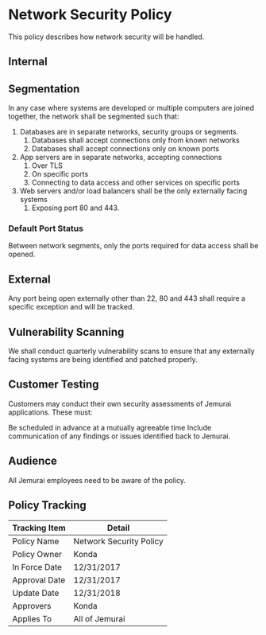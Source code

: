 # Network Security Policy

This policy describes how network security will be handled.

## Internal

## Segmentation

In any case where systems are developed or multiple computers are joined together, the network shall be segmented such that:

1. Databases are in separate networks, security groups or segments.
    1. Databases shall accept connections only from known networks
    1. Databases shall accept connections only on known ports
1. App servers are in separate networks, accepting connections
    1. Over TLS
    1. On specific ports
    1. Connecting to data access and other services on specific ports
1. Web servers and/or load balancers shall be the only externally facing systems
    1. Exposing port 80 and 443.

### Default Port Status

Between network segments, only the ports required for data access
shall be opened.

## External

Any port being open externally other than 22, 80 and 443 shall require a specific exception and will be tracked.

## Vulnerability Scanning

We shall conduct quarterly vulnerability scans to ensure that any externally facing systems are being identified and patched properly.

## Customer Testing

Customers may conduct their own security assessments of Jemurai applications. These must:

Be scheduled in advance at a mutually agreeable time
Include communication of any findings or issues identified back to Jemurai.

## Audience

All Jemurai employees need to be aware of the policy.

## Policy Tracking

| Tracking Item   | Detail |
|-----------------|--------|
| Policy Name     | Network Security Policy |
| Policy Owner    | Konda |
| In Force Date   | 12/31/2017 |
| Approval Date   | 12/31/2017 |
| Update Date     | 12/31/2018 |
| Approvers       | Konda |
| Applies To      | All of Jemurai |
